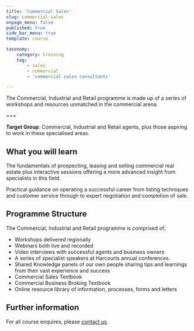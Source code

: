 ```yaml
---
title: 'Commercial Sales'
slug: commercial-sales
onpage_menu: false
published: true
side_bar_menu: true
template: course

taxonomy:
    category: training
    tag:
        - sales
        - commercial
        - 'commercial sales consultants'

---
```


The Commercial, Industrial and Retail programme is made up of a series of workshops and resources unmatched in the commercial arena.

===

**Target Group**: Commercial, Industrial and Retail agents, plus those aspiring to work in these specialised areas.

## What you will learn
The fundamentals of prospecting, leasing and selling commercial real estate  plus interactive sessions offering a more advanced insight from specialists in this field.

Practical guidance on operating a successful career from listing techniques and customer service through to expert negotiation and completion of sale.

## Programme Structure
The Commercial, Industrial and Retail programme is comprised of;

- Workshops delivered regionally
- Webinars both live and recorded
- Video interviews with successful agents and business owners
- A series of specialist speakers at Harcourts annual conferences.
- Shared Knowledge panels of our own people sharing tips and learnings from their vast experience and success
- Commercial Sales Textbook
- Commercial Business Broking Textbook
- Online resource library of information, processes, forms and letters

## Further information
For all course enquires, please [contact us](/about-us/contact-us).
